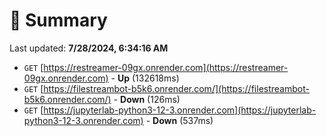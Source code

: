 # 📖 Summary
Last updated: **7/28/2024, 6:34:16 AM**

- `GET` [https://restreamer-09gx.onrender.com](https://restreamer-09gx.onrender.com) - **Up** (132618ms)
- `GET` [https://filestreambot-b5k6.onrender.com/](https://filestreambot-b5k6.onrender.com/) - **Down** (126ms)
- `GET` [https://jupyterlab-python3-12-3.onrender.com](https://jupyterlab-python3-12-3.onrender.com) - **Down** (537ms)
